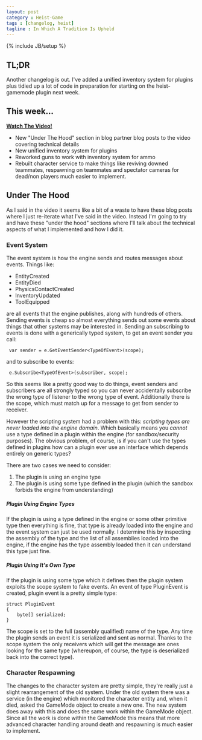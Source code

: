```yaml
---
layout: post
category : Heist-Game
tags : [changelog, heist]
tagline : In Which A Tradition Is Upheld
---
```

{% include JB/setup %}


## TL;DR

Another changelog is out. I've added a unified inventory system for plugins plus tidied up a lot of code in preparation for starting on the heist-gamemode plugin next week.

## This week...

[**Watch The Video!**](https://www.youtube.com/watch?v=5zwg_D75NdU)

- New "Under The Hood" section in blog partner blog posts to the video covering technical details
- New unified inventory system for plugins
- Reworked guns to work with inventory system for ammo
- Rebuilt character service to make things like reviving downed teammates, respawning on teammates and spectator cameras for dead/non players much easier to implement.

## Under The Hood

As I said in the video it seems like a bit of a waste to have these blog posts where I just re-iterate what I've said in the video. Instead I'm going to try and have these "under the hood" sections where I'll talk about the technical aspects of what I implemented and how I did it.

### Event System

The event system is how the engine sends and routes messages about events. Things like:

 - EntityCreated
 - EntityDied
 - PhysicsContactCreated
 - InventoryUpdated
 - ToolEquipped
 
 are all events that the engine publishes, along with hundreds of others. Sending events is cheap so almost everything sends out some events about things that other systems may be interested in. Sending an subscribing to events is done with a generically typed system, to get an event sender you call:
 
     var sender = e.GetEventSender<TypeOfEvent>(scope);
     
 and to subscribe to events:
 
     e.Subscribe<TypeOfEvent>(subscriber, scope);
     
So this seems like a pretty good way to do things, event senders and subscribers are all strongly typed so you can never accidentally subscribe the wrong type of listener to the wrong type of event. Additionally there is the scope, which must match up for a message to get from sender to receiver.

However the scripting system had a problem with this: *scripting types are never loaded into the engine domain*. Which basically means you *cannot* use a type defined in a plugin within the engine (for sandbox/security purposes). The obvious problem, of course, is if you can't use the types defined in plugins how can a plugin ever use an interface which depends entirely on generic types?

There are two cases we need to consider:

1. The plugin is using an engine type
2. The plugin is using some type defined in the plugin (which the sandbox forbids the engine from understanding)

##### Plugin Using Engine Types

If the plugin is using a type defined in the engine or some other primitive type then everything is fine, that type is already loaded into the engine and the event system can just be used normally. I determine this by inspecting the assembly of the type and the list of all assemblies loaded into the engine, if the engine has the type assembly loaded then it can understand this type just fine.

##### Plugin Using It's Own Type

If the plugin is using some type which it defines then the plugin system exploits the scope system to fake events. An event of type PluginEvent is created, plugin event is a pretty simple type:

    struct PluginEvent
    {
        byte[] serialized;
    }
    
The scope is set to the full (assembly qualified) name of the type. Any time the plugin sends an event it is serialized and sent as normal. Thanks to the scope system the only receivers which will get the message are ones looking for the same type (whereupon, of course, the type is deserialized back into the correct type).

### Character Respawning

The changes to the character system are pretty simple, they're really just a slight rearrangement of the old system. Under the old system there was a service (in the engine) which monitored the character entity and, when it died, asked the GameMode object to create a new one. The new system does away with this and does the same work within the GameMode object. Since all the work is done within the GameMode this means that more advanced character handling around death and respawning is much easier to implement.